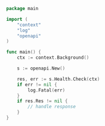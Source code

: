 <!-- Start SDK Example Usage [usage] -->
```go
package main

import (
	"context"
	"log"
	"openapi"
)

func main() {
	ctx := context.Background()

	s := openapi.New()

	res, err := s.Health.Check(ctx)
	if err != nil {
		log.Fatal(err)
	}
	if res.Res != nil {
		// handle response
	}
}

```
<!-- End SDK Example Usage [usage] -->